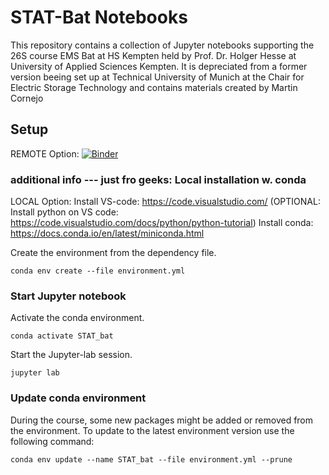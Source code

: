 # STAT-Bat Notebooks


This repository contains a collection of Jupyter notebooks supporting the 26S course EMS Bat at HS Kempten held by Prof. Dr. Holger Hesse at University of Applied Sciences Kempten. It is depreciated from a former version beeing set up at Technical University of Munich at the Chair for Electric Storage Technology and contains materials created by Martin Cornejo


## Setup
REMOTE Option:
[![Binder](https://mybinder.org/badge_logo.svg)](https://mybinder.org/v2/gh/GIT4Holger/26S_EMSBat/main)


### additional info --- just fro geeks: Local installation w. conda
LOCAL Option:
Install VS-code: https://code.visualstudio.com/
(OPTIONAL: Install python on VS code: https://code.visualstudio.com/docs/python/python-tutorial)
Install conda: https://docs.conda.io/en/latest/miniconda.html

Create the environment from the dependency file.
```
conda env create --file environment.yml
```

### Start Jupyter notebook
Activate the conda environment.
```
conda activate STAT_bat
```

Start the Jupyter-lab session.
```
jupyter lab
```

### Update conda environment

During the course, some new packages might be added or removed from the environment. To update to the latest environment version use the following command:
```
conda env update --name STAT_bat --file environment.yml --prune
```
